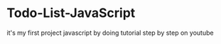 # Todo-List-JavaScript
it's my first project javascript by doing  tutorial   step by step on youtube 
